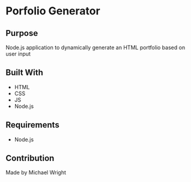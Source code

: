 # Porfolio Generator


## Purpose
Node.js application to dynamically generate an HTML portfolio based on user input

## Built With
* HTML
* CSS
* JS
* Node.js

## Requirements
* Node.js

## Contribution
Made by Michael Wright

